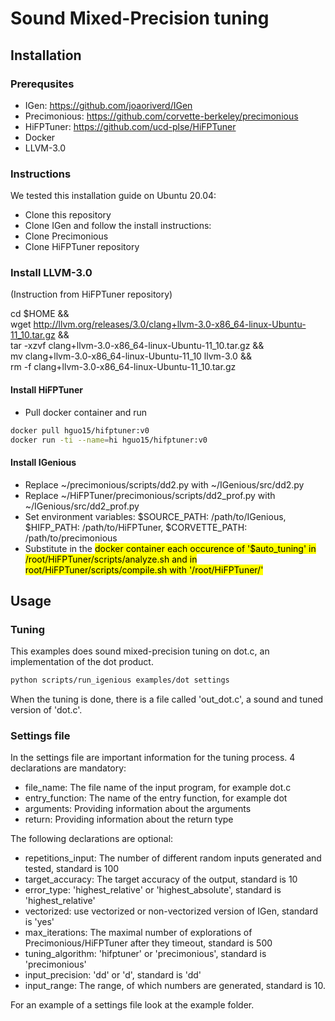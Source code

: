 # Sound Mixed-Precision tuning
## Installation
### Prerequsites
- IGen: https://github.com/joaoriverd/IGen
- Precimonious: https://github.com/corvette-berkeley/precimonious
- HiFPTuner:  https://github.com/ucd-plse/HiFPTuner
- Docker
- LLVM-3.0

### Instructions
We tested this installation guide on Ubuntu 20.04:
- Clone this repository
- Clone IGen and follow the install instructions:
- Clone Precimonious
- Clone HiFPTuner repository

### Install LLVM-3.0
(Instruction from HiFPTuner repository)

cd $HOME && \
wget http://llvm.org/releases/3.0/clang+llvm-3.0-x86_64-linux-Ubuntu-11_10.tar.gz && \
tar -xzvf clang+llvm-3.0-x86_64-linux-Ubuntu-11_10.tar.gz && \
mv clang+llvm-3.0-x86_64-linux-Ubuntu-11_10 llvm-3.0 && \
rm -f clang+llvm-3.0-x86_64-linux-Ubuntu-11_10.tar.gz

#### Install HiFPTuner
- Pull docker container and run
```bash
docker pull hguo15/hifptuner:v0
docker run -ti --name=hi hguo15/hifptuner:v0
```

#### Install IGenious
- Replace ~/precimonious/scripts/dd2.py with ~/IGenious/src/dd2.py
- Replace ~/HiFPTuner/precimonious/scripts/dd2_prof.py with ~/IGenious/src/dd2_prof.py
- Set environment variables: $SOURCE_PATH: /path/to/IGenious, $HIFP_PATH: /path/to/HiFPTuner, $CORVETTE_PATH: /path/to/precimonious
- Substitute in the <mark>docker container<mark/> each occurence of '$auto_tuning' in /root/HiFPTuner/scripts/analyze.sh and in root/HiFPTuner/scripts/compile.sh with '/root/HiFPTuner/'

## Usage
### Tuning
This examples does sound mixed-precision tuning on dot.c, an implementation of the dot product.

```bash
python scripts/run_igenious examples/dot settings
```

When the tuning is done, there is a file called 'out_dot.c', a sound and tuned version of 'dot.c'.

### Settings file
In the settings file are important information for the tuning process. 4 declarations are mandatory:
- file_name: The file name of the input program, for example dot.c
- entry_function: The name of the entry function, for example dot
- arguments: Providing information about the arguments
- return: Providing information about the return type

The following declarations are optional:
- repetitions_input: The number of different random inputs generated and tested, standard is 100
- target_accuracy: The target accuracy of the output, standard is 10
- error_type: 'highest_relative' or 'highest_absolute', standard is 'highest_relative'
- vectorized: use vectorized or non-vectorized version of IGen, standard is 'yes'
- max_iterations: The maximal number of explorations of Precimonious/HiFPTuner after they timeout, standard is 500
- tuning_algorithm: 'hifptuner' or 'precimonious', standard is 'precimonious'
- input_precision: 'dd' or 'd', standard is 'dd'
- input_range: The range, of which numbers are generated, standard is 10.

For an example of a settings file look at the example folder.
